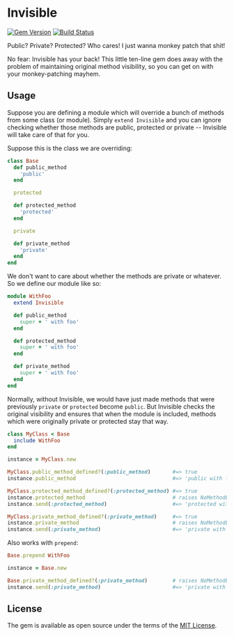 # Invisible

[![Gem Version](https://badge.fury.io/rb/invisible.svg)][gem]
[![Build Status](https://travis-ci.com/shioyama/invisible.svg?branch=master)][travis]

[gem]: https://rubygems.org/gems/invisible
[travis]: https://travis-ci.com/shioyama/invisible

Public? Private? Protected? Who cares! I just wanna monkey patch that shit!

No fear: Invisible has your back! This little ten-line gem does away with the problem of maintaining original method visibility, so you can get on with your monkey-patching mayhem.

## Usage

Suppose you are defining a module which will override a bunch of methods from some class (or module). Simply `extend Invisible` and you can ignore checking whether those methods are public, protected or private -- Invisible will take care of that for you.

Suppose this is the class we are overriding:

```ruby
class Base
  def public_method
    'public'
  end

  protected

  def protected_method
    'protected'
  end

  private

  def private_method
    'private'
  end
end
```

We don't want to care about whether the methods are private or whatever. So we define our module like so:

```ruby
module WithFoo
  extend Invisible

  def public_method
    super + ' with foo'
  end

  def protected_method
    super + ' with foo'
  end

  def private_method
    super + ' with foo'
  end
end
```

Normally, without Invisible, we would have just made methods that were previously `private` or `protected` become `public`. But Invisible checks the original visibility and ensures that when the module is included, methods which were originally private or protected stay that way.

```ruby
class MyClass < Base
  include WithFoo
end

instance = MyClass.new

MyClass.public_method_defined?(:public_method)       #=> true
instance.public_method                               #=> 'public with foo'

MyClass.protected_method_defined?(:protected_method) #=> true
instance.protected_method                            # raises NoMethodError
instance.send(:protected_method)                     #=> 'protected with foo'

MyClass.private_method_defined?(:private_method)     #=> true
instance.private_method                              # raises NoMethodError
instance.send(:private_method)                       #=> 'private with foo'
```

Also works with `prepend`:

```ruby
Base.prepend WithFoo

instance = Base.new

Base.private_method_defined?(:private_method)        # raises NoMethodError
instance.send(:private_method)                       #=> 'private with foo'
```

## License

The gem is available as open source under the terms of the [MIT License](https://opensource.org/licenses/MIT).
